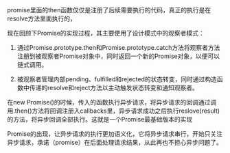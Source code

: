promise里面的then函数仅仅是注册了后续需要执行的代码，真正的执行是在resolve方法里面执行的，

现在回顾下Promise的实现过程，其主要使用了设计模式中的观察者模式：
 
1. 通过Promise.prototype.then和Promise.prototype.catch方法将观察者方法注册到被观察者Promise对象中，同时返回一个新的Promise对象，以便可以链式调用。

2. 被观察者管理内部pending、fulfilled和rejected的状态转变，同时通过构造函数中传递的resolve和reject方法以主动触发状态转变和通知观察者。


在new Promise()的时候，传入的函数执行异步请求，将异步请求的回调通过调用.then()方法将回调注册入callbacks里，异步请求成功之后执行reslove(result)的方法，将异步回调全部执行。这就是一个Promise最基础版本的实现


Promise的出现，让异步请求的执行更加语义化，它将异步请求串行，开始只关注异步请求，承诺（promise）在后面处理请求结果，从此再也不担心异步问题了。